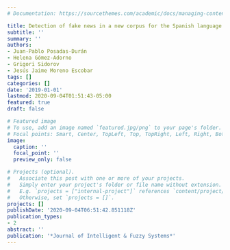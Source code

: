 ```yaml
---
# Documentation: https://sourcethemes.com/academic/docs/managing-content/

title: Detection of fake news in a new corpus for the Spanish language
subtitle: ''
summary: ''
authors:
- Juan-Pablo Posadas-Durán
- Helena Gómez-Adorno
- Grigori Sidorov
- Jesús Jaime Moreno Escobar
tags: []
categories: []
date: '2019-01-01'
lastmod: 2020-09-04T01:51:43-05:00
featured: true
draft: false

# Featured image
# To use, add an image named `featured.jpg/png` to your page's folder.
# Focal points: Smart, Center, TopLeft, Top, TopRight, Left, Right, BottomLeft, Bottom, BottomRight.
image:
  caption: ''
  focal_point: ''
  preview_only: false

# Projects (optional).
#   Associate this post with one or more of your projects.
#   Simply enter your project's folder or file name without extension.
#   E.g. `projects = ["internal-project"]` references `content/project/deep-learning/index.md`.
#   Otherwise, set `projects = []`.
projects: []
publishDate: '2020-09-04T06:51:42.851118Z'
publication_types:
- 2
abstract: ''
publication: '*Journal of Intelligent & Fuzzy Systems*'
---
```

